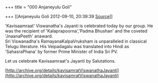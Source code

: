 +++
title = "000 Anjaneyulu Goli"

+++
[[Anjaneyulu Goli	2012-09-10, 20:39:39 [Source](https://groups.google.com/g/bvparishat/c/JygZqdvu9fM)]]



'Kavisaamraat' Viswanatha's Jayanti is celebrated today by our group. He was the recipient of 'Kalaprapoorna','Padma Bhushan' and the coveted 'JnaanaPeeth' anaward.  
Sri Viswanadha's RamayanaKalpaVruksham is unparalleled in classical Telugu literature. His Veipadagalu was translated into Hindi as 'SahasraPhana' by former Prime Minister of India Sri PV.  
  
Let us celebrate Kavisaamraat's Jayanti by Salutations.  
  
[http://archive.org/details/kavisamratViswanathaJayanti](http://archive.org/details/kavisamratViswanathaJayanti)

